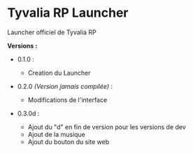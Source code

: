 # Tyvalia RP Launcher

Launcher officiel de Tyvalia RP



**Versions :**

- 0.1.0 :
  - Creation du Launcher

- 0.2.0 *(Version jamais compilée)* :
  - Modifications de l'interface

- 0.3.0d :
  - Ajout du "d" en fin de version pour les versions de dev
  - Ajout de la musique
  - Ajout du bouton du site web